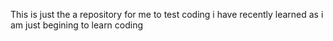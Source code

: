 This is just the a repository for me to test coding i have recently learned as i am just begining to learn coding
